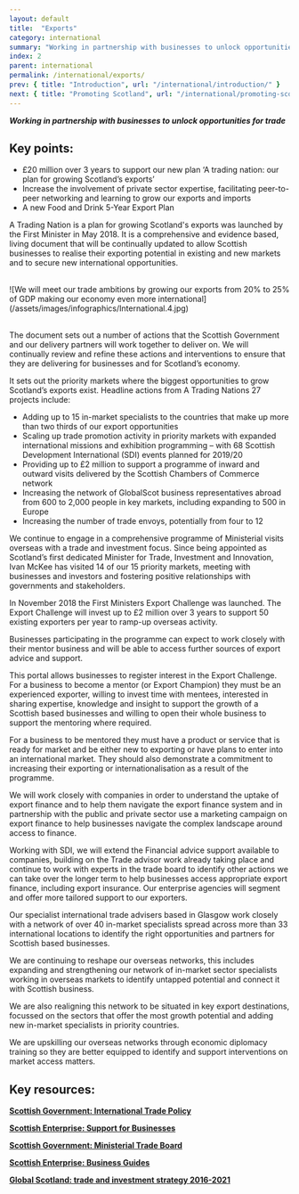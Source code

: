 ```yaml
---
layout: default
title:  "Exports"
category: international
summary: "Working in partnership with businesses to unlock opportunities for trade"
index: 2
parent: international
permalink: /international/exports/
prev: { title: "Introduction", url: "/international/introduction/" }
next: { title: "Promoting Scotland", url: "/international/promoting-scotland/" }
---
```

***Working in partnership with businesses to unlock opportunities for trade***

## Key points:

- £20 million over 3 years to support our new plan ‘A trading nation: our plan for growing Scotland’s exports’
- Increase the involvement of private sector expertise, facilitating peer-to-peer networking and learning to grow our exports and imports
- A new Food and Drink 5-Year Export Plan

A Trading Nation is a plan for growing Scotland's exports was launched by the First Minister in May 2018. It is a comprehensive and evidence based, living document that will be continually updated to allow Scottish businesses to realise their exporting potential in existing and new markets and to secure new international opportunities.  

<br>
![We will meet our trade ambitions by growing our exports from 20% to 25% of GDP making our economy even more international](/assets/images/infographics/International.4.jpg)
<br><br>

The document sets out a number of actions that the Scottish Government and our delivery partners will work together to deliver on. We will continually review and refine these actions and interventions to ensure that they are delivering for businesses and for Scotland’s economy.  

It sets out the priority markets where the biggest opportunities to grow Scotland’s exports exist.  Headline actions from A Trading Nations 27 projects include:
* Adding up to 15 in-market specialists to the countries that make up more than two thirds of our export opportunities
* Scaling up trade promotion activity in priority markets with expanded international missions and exhibition programming – with 68 Scottish Development International (SDI) events planned for 2019/20
* Providing up to £2 million to support a programme of inward and outward visits delivered by the Scottish Chambers of Commerce network
* Increasing the network of GlobalScot business representatives abroad from 600 to 2,000 people in key markets, including expanding to 500 in Europe
* Increasing the number of trade envoys, potentially from four to 12

We continue to engage in a comprehensive programme of Ministerial visits overseas with a trade and investment focus. Since being appointed as Scotland’s first dedicated Minister for Trade, Investment and Innovation, Ivan McKee has visited 14 of our 15 priority markets, meeting with businesses and investors and fostering positive relationships with governments and stakeholders.  

In November 2018 the First Ministers Export Challenge was launched.  The Export Challenge will invest up to £2 million over 3 years to support 50 existing exporters per year to ramp-up overseas activity.  

Businesses participating in the programme can expect to work closely with their mentor business and will be able to access further sources of export advice and support.  

This portal allows businesses to register interest in the Export Challenge. For a business to become a mentor (or Export Champion) they must be an experienced exporter, willing to invest time with mentees, interested in sharing expertise, knowledge and insight to support the growth of a Scottish based businesses and willing to open their whole business to support the mentoring where required.  

For a business to be mentored they must have a product or service that is ready for market and be either new to exporting or have plans to enter into an international market. They should also demonstrate a commitment to increasing their exporting or internationalisation as a result of the programme.  

We will work closely with companies in order to understand the uptake of export finance and to help them navigate the export finance system and in partnership with the public and private sector use a marketing campaign on export finance to help businesses navigate the complex landscape around access to finance.  

Working with SDI, we will extend the Financial advice support available to companies, building on the Trade advisor work already taking place and continue to work with experts in the trade board to identify other actions we can take over the longer term to help businesses access appropriate export finance, including export insurance. Our enterprise agencies will segment and offer more tailored support to our exporters.  

Our specialist international trade advisers based in Glasgow work closely with a network of over 40 in-market specialists spread across more than 33 international locations to identify the right opportunities and partners for Scottish based businesses.  

We are continuing to reshape our overseas networks, this includes expanding and strengthening our network of in-market sector specialists working in overseas markets to identify untapped potential and connect it with Scottish business.  

We are also realigning this network to be situated in key export destinations, focussed on the sectors that offer the most growth potential and adding new in-market specialists in priority countries.  

We are upskilling our overseas networks through economic diplomacy training so they are better equipped to identify and support interventions on market access matters.  

## Key resources:

**[Scottish Government: International Trade Policy](https://www.gov.scot/policies/international-trade-and-investment/latest/)**  

**[Scottish Enterprise: Support for Businesses](https://www.scottish-enterprise.com/support-for-businesses/exports-and-international-markets)**  

**[Scottish Government: Ministerial Trade Board](https://www.gov.scot/groups/ministerial-trade-board/)**  

**[Scottish Enterprise: Business Guides](https://www.scottish-enterprise.com/learning-zone/business-guides-and-webinars/components-folder/business-guides-and-webinar-listing/prepare-for-brexit-toolkit)**

**[Global Scotland: trade and investment strategy 2016-2021](https://www.gov.scot/publications/global-scotland-scotlands-trade-investment-strategy-2016-2021/pages/1/)**
